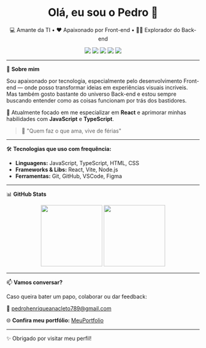 <h1 align="center">Olá, eu sou o Pedro 👋</h1>

<p align="center">💻 Amante da TI • ❤️ Apaixonado por Front-end • 👨‍💻 Explorador do Back-end</p>

<div align="center">
  <img src="https://img.shields.io/badge/Code-JavaScript-informational?style=flat&logo=javascript&color=F7DF1E&logoColor=black" />
  <img src="https://img.shields.io/badge/Code-TypeScript-informational?style=flat&logo=typescript&color=3178C6&logoColor=white" />
  <img src="https://img.shields.io/badge/Library-React-informational?style=flat&logo=react&color=61DAFB" />
  <img src="https://img.shields.io/badge/Build-Vite-informational?style=flat&logo=vite&color=646CFF" />
  <img src="https://img.shields.io/badge/Tools-GitHub-informational?style=flat&logo=github&color=181717" />
</div>

---

🎯 **Sobre mim**

Sou apaixonado por tecnologia, especialmente pelo desenvolvimento Front-end — onde posso transformar ideias em experiências visuais incríveis.
Mas também gosto bastante do universo Back-end e estou sempre buscando entender como as coisas funcionam por trás dos bastidores.

🚀 Atualmente focado em me especializar em **React** e aprimorar minhas habilidades com **JavaScript** e **TypeScript**.

> 🧠 "Quem faz o que ama, vive de férias"

---

🛠️ **Tecnologias que uso com frequência:**

* **Linguagens:** JavaScript, TypeScript, HTML, CSS
* **Frameworks & Libs:** React, Vite, Node.js
* **Ferramentas:** Git, GitHub, VSCode, Figma

---

📊 **GitHub Stats**

<div align="center">
  <img height="160em" src="https://github-readme-stats.vercel.app/api?username=Pedroca12345&show_icons=true&theme=tokyonight" />
  <img height="160em" src="https://github-readme-stats.vercel.app/api/top-langs/?username=Pedroca12345&layout=compact&theme=tokyonight" />
</div>

---

📫 **Vamos conversar?**

Caso queira bater um papo, colaborar ou dar feedback:

📧 [pedrohenriqueanacleto789@gmail.com](mailto:pedrohenriqueanacleto789@gmail.com)

🌐 **Confira meu portfólio:** [MeuPortfolio](https://pedroca12345.github.io/MeuPortfolio)

---

✨ Obrigado por visitar meu perfil!
